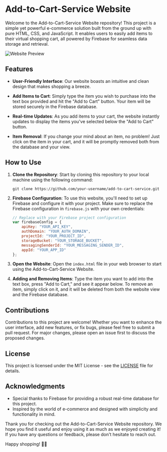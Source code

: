 # Add-to-Cart-Service Website

Welcome to the Add-to-Cart-Service Website repository! This project is a simple yet powerful e-commerce solution built from the ground up with pure HTML, CSS, and JavaScript. It enables users to easily add items to their virtual shopping cart, all powered by Firebase for seamless data storage and retrieval.

![Website Preview](link-to-your-preview-image.png)

## Features

- **User-Friendly Interface**: Our website boasts an intuitive and clean design that makes shopping a breeze.

- **Add Items to Cart**: Simply type the item you wish to purchase into the text box provided and hit the "Add to Cart" button. Your item will be stored securely in the Firebase database.

- **Real-time Updates**: As you add items to your cart, the website instantly updates to display the items you've selected below the "Add to Cart" button.

- **Item Removal**: If you change your mind about an item, no problem! Just click on the item in your cart, and it will be promptly removed both from the database and your view.

## How to Use

1. **Clone the Repository**: Start by cloning this repository to your local machine using the following command:

   ```
   git clone https://github.com/your-username/add-to-cart-service.git
   ```

2. **Firebase Configuration**: To use this website, you'll need to set up Firebase and configure it with your project. Make sure to replace the Firebase configuration in `firebase.js` with your own credentials:

   ```javascript
   // Replace with your Firebase project configuration
   var firebaseConfig = {
       apiKey: "YOUR_API_KEY",
       authDomain: "YOUR_AUTH_DOMAIN",
       projectId: "YOUR_PROJECT_ID",
       storageBucket: "YOUR_STORAGE_BUCKET",
       messagingSenderId: "YOUR_MESSAGING_SENDER_ID",
       appId: "YOUR_APP_ID"
   };
   ```

3. **Open the Website**: Open the `index.html` file in your web browser to start using the Add-to-Cart-Service Website.

4. **Adding and Removing Items**: Type the item you want to add into the text box, press "Add to Cart," and see it appear below. To remove an item, simply click on it, and it will be deleted from both the website view and the Firebase database.

## Contributions

Contributions to this project are welcome! Whether you want to enhance the user interface, add new features, or fix bugs, please feel free to submit a pull request. For major changes, please open an issue first to discuss the proposed changes.

## License

This project is licensed under the MIT License - see the [LICENSE](LICENSE) file for details.

## Acknowledgments

- Special thanks to Firebase for providing a robust real-time database for this project.
- Inspired by the world of e-commerce and designed with simplicity and functionality in mind.

Thank you for checking out the Add-to-Cart-Service Website repository. We hope you find it useful and enjoy using it as much as we enjoyed creating it! If you have any questions or feedback, please don't hesitate to reach out.

Happy shopping! 🛒🌟
